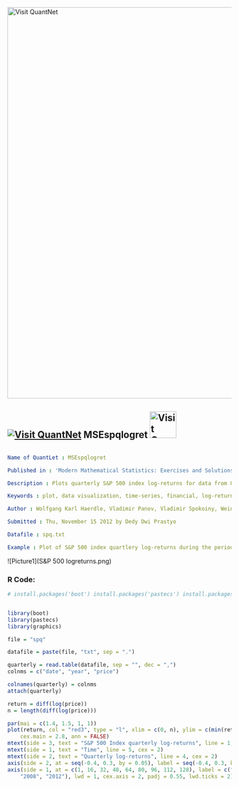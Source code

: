 
[<img src="https://github.com/QuantLet/Styleguide-and-FAQ/blob/master/pictures/banner.png" width="880" alt="Visit QuantNet">](http://quantlet.de/index.php?p=info)

## [<img src="https://github.com/QuantLet/Styleguide-and-Validation-procedure/blob/master/pictures/qloqo.png" alt="Visit QuantNet">](http://quantlet.de/) **MSEspqlogret** [<img src="https://github.com/QuantLet/Styleguide-and-Validation-procedure/blob/master/pictures/QN2.png" width="60" alt="Visit QuantNet 2.0">](http://quantlet.de/d3/ia)

```yaml

Name of QuantLet : MSEspqlogret

Published in : 'Modern Mathematical Statistics: Exercises and Solutions'

Description : Plots quarterly S&P 500 index log-returns for data from Q2 1980 to Q2 2012.

Keywords : plot, data visualization, time-series, financial, log-returns

Author : Wolfgang Karl Haerdle, Vladimir Panov, Vladimir Spokoiny, Weining Wang

Submitted : Thu, November 15 2012 by Dedy Dwi Prastyo

Datafile : spq.txt

Example : Plot of S&P 500 index quartlery log-returns during the period Q2 1980 - Q2 2012.

```

![Picture1](S&P 500 logreturns.png)


### R Code:
```r
# install.packages('boot') install.packages('pastecs') install.packages('graphics')


library(boot)
library(pastecs)
library(graphics)

file = "spq"

datafile = paste(file, "txt", sep = ".")

quarterly = read.table(datafile, sep = "", dec = ",")
colnms = c("date", "year", "price")

colnames(quarterly) = colnms
attach(quarterly)

return = diff(log(price))
n = length(diff(log(price)))

par(mai = c(1.4, 1.5, 1, 1))
plot(return, col = "red3", type = "l", xlim = c(0, n), ylim = c(min(return), max(return)), axes = FALSE, frame = TRUE, lwd = 3, 
    cex.main = 2.8, ann = FALSE)
mtext(side = 3, text = "S&P 500 Index quarterly log-returns", line = 1, cex = 2)
mtext(side = 1, text = "Time", line = 5, cex = 2)
mtext(side = 2, text = "Quarterly log-returns", line = 4, cex = 2)
axis(side = 2, at = seq(-0.4, 0.3, by = 0.05), label = seq(-0.4, 0.3, by = 0.05), lwd = 1.2, cex.axis = 2, lwd.ticks = 2)
axis(side = 1, at = c(1, 16, 32, 48, 64, 80, 96, 112, 128), label = c("1980", "1984", "1988", "1992", "1996", "2000", "2004", 
    "2008", "2012"), lwd = 1, cex.axis = 2, padj = 0.55, lwd.ticks = 2) 

```
